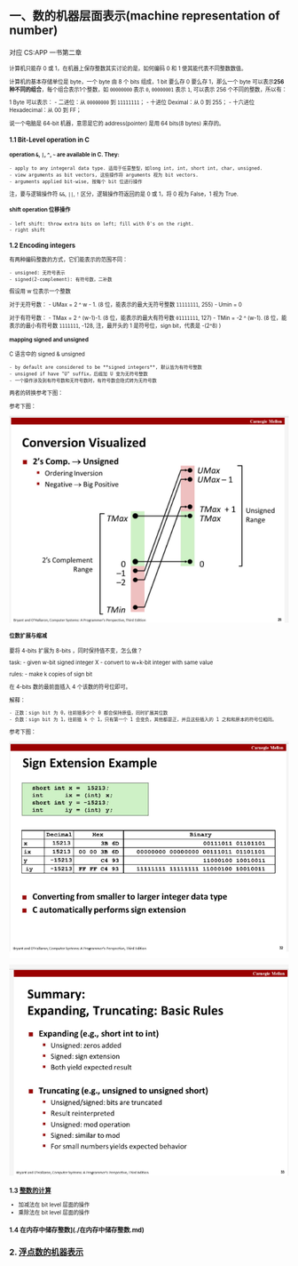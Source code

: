 ## 一、数的机器层面表示(machine representation of number)

<small>对应 CS:APP 一书第二章<small>

计算机只能存 0 或 1，在机器上保存整数其实讨论的是，如何编码 0 和 1 使其能代表不同整数数值。

计算机的基本存储单位是 byte，一个 byte 由 8 个 bits 组成，1 bit 要么存 0 要么存 1，那么一个 byte 可以表示**256种不同的组合**，每个组合表示1个整数，如 `00000000` 表示 `0`, `00000001` 表示 `1`, 可以表示 256 个不同的整数，所以有：

1 Byte 可以表示：
	- 二进位：从 `00000000` 到 `11111111`；
	- 十进位 Deximal：从 0 到 255；
	- 十六进位 Hexadecimal：从 00 到 FF；

说一个电脑是 64-bit 机器，意思是它的 address(pointer) 是用 64 bits(8 bytes) 来存的。

### 1.1 Bit-Level operation in C

#### operation `&`, `|`, `^`, `~` are available in C. They:

	- apply to any integeral data type. 适用于任意整型，如long int, int, short int, char, unsigned.
	- view arguments as bit vectors, 这些操作将 arguments 视为 bit vectors.
	- arguments applied bit-wise, 按每个 bit 位进行操作

注，要与逻辑操作符 `&&`, `||`, `!` 区分，逻辑操作符返回的是 0 或 1，将 0 视为 False，1 视为 True.

#### shift operation 位移操作

    - left shift: throw extra bits on left; fill with 0's on the right.
    - right shift

### 1.2 Encoding integers

有两种编码整数的方式，它们能表示的范围不同：

	- unsigned: 无符号表示
	- signed(2-complement): 有符号数，二补数

假设用 w 位表示一个整数

对于无符号数：
	- UMax = 2 ^ w - 1. (8 位，能表示的最大无符号整数 `11111111`, 255)
	- Umin = 0

对于有符号数：
	- TMax = 2 ^ (w-1)-1. (8 位，能表示的最大有符号数 `01111111`, 127)
	- TMin = -2 ^ (w-1). (8 位，能表示的最小有符号数 `1111111`, -128, 注，最开头的 1 是符号位，sign bit，代表是 -(2^8) )

#### mapping signed and unsigned

C 语言中的 signed & unsigned

	- by default are considered to be **signed integers**, 默认皆为有符号整数
	- unsigned if have "U" suffix，后缀加 U 变为无符号整数
	- 一个操作涉及到有符号数和无符号数时，有符号数会隐式转为无符号数

两者的转换参考下图：
 
参考下图：

![mapping-signed-unsigned](./images/mapping-signed-unsigned.png)

#### 位数扩展与缩减

要将 4-bits 扩展为 8-bits ，同时保持值不变，怎么做？

task:
	- given w-bit signed integer X
	- convert to w+k-bit integer with same value

rules:
	- make k copies of sign bit

在 4-bits 数的最前面插入 4 个该数的符号位即可。

解释：

	- 正数：sign bit 为 0，往前插多少个 0 都会保持原值，同时扩展其位数
	- 负数：sign bit 为 1，往前插 k 个 1，只有第一个 1 会变负，其他都是正，并且这些插入的 1 之和和原本的符号位相同。

参考下图：

![sign-extension-in-c](./images/sign-extension-in-c.png)

![truncate-in-c](./images/truncate-in-c.png)

### 1.3 [整数的计算](./整数的计算.md)

- 加减法在 bit level 层面的操作
- 乘除法在 bit level 层面的操作

### 1.4 在内存中储存整数](./在内存中储存整数.md)

## 2. [浮点数的机器表示](./floating-point.md)


















